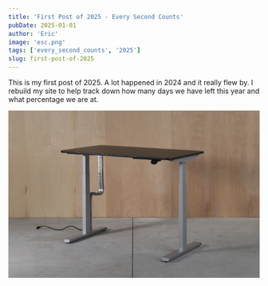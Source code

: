 ```yaml
---
title: 'First Post of 2025 - Every Second Counts'
pubDate: 2025-01-01
author: 'Eric'
image: 'esc.png'
tags: ['every_second_counts', '2025']
slug: first-post-of-2025
---
```


This is my first post of 2025. A lot happened in 2024 and it really flew by. I rebuild my site to help track down how many days we have left this year and what percentage we are at. 

![test](../../images/deskHaus.png)